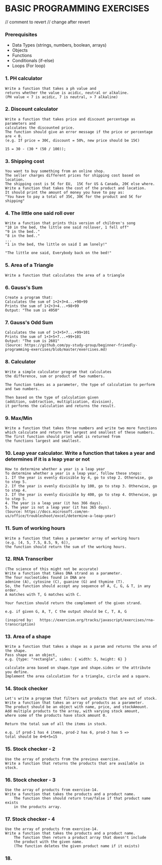 # BASIC PROGRAMMING EXERCISES

// comment to revert
// change after revert

### Prerequisites 
- Data Types (strings, numbers, boolean, arrays)
- Objects
- Functions
- Conditionals (if-else)
- Loops (For loop)


### 1. PH calculator

```
Write a function that takes a ph value and 
returns whether the value is acidic, neutral or alkaline. 
(PH value < 7 is acidic, 7 is neutral, > 7 alkaline)
```


### 2. Discount calculator

	Write a function that takes price and discount percentage as parameters and 
    calculates the discounted price. 
	The function should give an error message if the price or percentage are < 0. 
    (e.g. If price = 30€, discount = 50%, new price should be 15€)
    
	15 = 30 - (30 * (50 / 100));


### 3. Shipping cost

	You want to buy something from an online shop. 
    The seller charges different prices for shipping cost based on location. 
	The shipping cost is 5€ for EU,  15€ for US & Canada, 20€ else where. 
	Write a function that takes the cost of the product and location. 
	It should print the amount of money you have to pay as:
	"You have to pay a total of 35€, 30€ for the product and 5€ for shipping"



### 4. The little one said roll over

	Write a function that prints this version of children's song
	"10 in the bed, the little one said rollover, 1 fell off" 
	"9 in the bed.."
	"8 in the bed.."
	...
	"1 in the bed, the little on said I am lonely!"

	"The little one said, Everybody back on the bed!"


### 5. Area of a Triangle

	Write a function that calculates the area of a triangle 

### 6. Gauss's Sum

	Create a program that:
	Calculates the sum of 1+2+3+4...+98+99
	Prints the sum of 1+2+3+4...+98+99
	Output: "The sum is 4950"

### 7. Gauss's Odd Sum

	Calculates the sum of 1+3+5+7...+99+101
	Prints the sum of 1+3+5+7...+99+101
	Output: "The sum is 2601"
	(Source: https://github.com/py-study-group/beginner-friendly-programming-exercises/blob/master/exercises.md)

### 8. Calculator

	Write a simple calculator program that calculates 
    the difference, sum or product of two numbers. 
    
	The function takes as a parameter, the type of calculation to perform and two numbers.
    
	Then based on the type of calculation given 
    (addition, subtraction, multiplication, division), 
    it performs the calculation and returns the result. 


### 9. Max/Min

	Write a function that takes three numbers and write two more functions 
    which calculate and return the largest and smallest of these numbers.
	The first function should print what is returned from 
    the functions largest and smallest.
	

### 10. Leap year calculator. Write a function that takes a year and determines if it is a leap year or not

	How to determine whether a year is a leap year 
	To determine whether a year is a leap year, follow these steps:
    1. If the year is evenly divisible by 4, go to step 2. Otherwise, go to step 5.
    2. If the year is evenly divisible by 100, go to step 3. Otherwise, go to step 4.
    3. If the year is evenly divisible by 400, go to step 4. Otherwise, go to step 5.
    4. The year is a leap year (it has 366 days).
    5. The year is not a leap year (it has 365 days).
	(Source: https://docs.microsoft.com/en-us/office/troubleshoot/excel/determine-a-leap-year)


### 11. Sum of working hours
	
	Write a function that takes a parameter array of working hours 
    (e.g. [4, 5, 7.5, 8.5, 9, 6]), 
    the function should return the sum of the working hours.


### 12. RNA Transcriber

	(The science of this might not be accurate)
	Write a function that takes DNA strand as a parameter. 
    The four nucleotides found in DNA are 
    adenine (A), cytosine (C), guanine (G) and thymine (T).
	So, the function should accept any sequence of A, C, G, & T, in any order. 
    A matches with T, G matches with C. 
    
	Your function should return the complement of the given strand. 
    
    e.g. if given G, A, T, C the output should be C, T, A, G
    
	(inspired by: 	https://exercism.org/tracks/javascript/exercises/rna-transcription)


### 13. Area of a shape 

	Write a function that takes a shape as a param and returns the area of the shape.
	Pass shape as an object, 
    e.g. {type: "rectangle", sides: { width: 5, height: 6} }
    
	calculate area based on shape.type and shape.sides or the attribute you define.
    Implement the area calculation for a triangle, circle and a square.

### 14. Stock checker

	Let's write a program that filters out products that are out of stock.
	Write a function that takes an array of products as a parameter. 
    The product should be an object with name, price, and stockAmount. 
    Add multiple products to the array, with varying stock amount, 
    where some of the products have stock amount 0. 
    
    Return the total sum of all the items in stock. 
    
    e.g. if prod-1 has 4 items, prod-2 has 6, prod-3 has 5 => 
    total should be 4+6+5=15



### 15. Stock checker - 2 

	Use the array of products from the previous exercise. 
    Write a function that returns the products that are available in stock. 

### 16. Stock checker - 3 

	Use the array of products from exercise-14. 
    Write a function that takes the products and a product name.
		The function then should return true/false if that product name exists
		in the products array.

### 17. Stock checker - 4 

	Use the array of products from exercise-14. 
    Write a function that takes the products and a product name.
		The function then return a product array that doesn't include 
		the product with the given name. 
		(The function deletes the given product name if it exists)


### 18. 